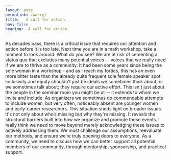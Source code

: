 ```yaml
---
layout: page
permalink: /worry/
title:   A call for action.
nav: false
heading:  A call for action.
---
```


As decades pass, there is a critical issue that requires our attention and action before it is too late. Next time you are in a math workshop, take a moment to look around. What do you see? We are at risk of cementing a status quo that excludes many potential voices -- voices that we really need if we are to thrive as a community. It had been some years since being the sole woman in a workshop - and as I reach my forties, this has an even more bitter taste than the already quite frequent sole female speaker spot. 
Inclusivity and equity shouldn’t just be ideals we sometimes think about, or we sometimes talk about; they require our active effort. This isn't just about the people in the seminar room you might be at --  it extends to whom we invite and include. As organizers we sometimes do commendable attempts to include women, but very often, noticeably absent are younger women and early-career researchers.
This situation sheds light on broader issues. It's not only about who’s missing but why they're missing. It reveals the structural barriers built into how we organize and promote these events. I really think we need to move beyond merely acknowledging these issues to actively addressing them. We must challenge our assumptions, reevaluate our methods, and ensure we’re truly opening doors to everyone. As a community, we need to discuss how we can better support all potential members of our community, through mentorship, sponsorship, and practical support.  

